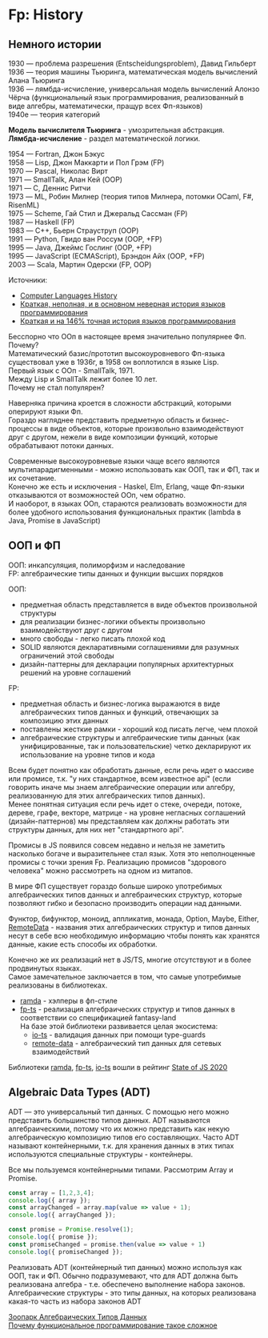 # Fp: History

## Немного истории

1930 — проблема разрешения (Entscheidungsproblem), Давид Гильберт  
1936 — теория машины Тьюринга, математическая модель вычислений Алана Тьюринга  
1936 — лямбда-исчисление, универсальная модель вычислений Алонзо Чёрча (функциональный язык программирования, реализованный в виде алгебры, математически, пращур всех Фп-языков)  
1940e — теория категорий

**Модель вычислителя Тьюринга** - умозрительная абстракция.  
**Лямбда-исчисление** - раздел математической логики.

1954 — Fortran, Джон Бэкус  
1958 — Lisp, Джон Маккарти и Пол Грэм (FP)  
1970 — Pascal, Николас Вирт  
1971 — SmallTalk, Алан Кей (OOP)  
1971 — C, Деннис Ритчи  
1973 — ML, Робин Милнер (теория типов Милнера, потомки OCaml, F#, RisenML)  
1975 — Scheme, Гай Стил и Джеральд Сассман (FP)  
1987 — Haskell (FP)  
1983 — С++, Бьерн Страуструп (OOP)  
1991 — Python, Гвидо ван Россум (OOP, +FP)  
1995 — Java, Джеймс Гослинг (OOP, +FP)  
1995 — JavaScript (ECMAScript), Брэндон Айх (OOP, +FP)  
2003 — Scala, Мартин Одерски (FP, OOP)

Источники:  
* [Computer Languages History](https://www.levenez.com/lang/lang.pdf)  
* [Краткая, неполная, и в основном неверная история языков программирования](https://habr.com/ru/post/165093/)  
* [Краткая и на 146% точная история языков программирования](https://habr.com/ru/post/481822/)

Бесспорно что ООп в настоящее время значительно популярнее Фп.  
Почему?  
Математический базис/прототип высокоуровневого Фп-языка существовал уже в 1936г, в 1958 он воплотился в языке Lisp.  
Первый язык с ООп - SmallTalk, 1971.  
Между Lisp и SmallTalk лежит более 10 лет.  
Почему не стал популярен?

Наверняка причина кроется в сложности абстракций, которыми оперируют языки Фп.  
Гораздо нагляднее представить предметную область и бизнес-процессы в виде объектов, которые произвольно взаимодействуют друг с другом, нежели в виде композиции функций, которые обрабатывают потоки данных.

Современные высокоуровневые языки чаще всего являются мультипарадигменными - можно использовать как ООП, так и ФП, так и их сочетание.  
Конечно же есть и исключения - Haskel, Elm, Erlang, чаще Фп-языки отказываются от возможностей ООп, чем обратно.  
И наоборот, в языках ООп, стараются реализовать возможности для более удобного использования функциональных практик (lambda в Java, Promise в JavaScript)

## ООП и ФП

ООП: инкапсуляция, полиморфизм и наследование  
FP: алгебраические типы данных и функции высших порядков

OOП:
- предметная область представляется в виде объектов произвольной структуры
- для реализации бизнес-логики объекты произвольно взаимодействуют друг с другом
- много свободы - легко писать плохой код
- SOLID являются декларативными соглашениями для разумных ограничений этой свободы
- дизайн-паттерны для декларации популярных архитектурных решений на уровне соглашений

FP:
- предметная область и бизнес-логика выражаются в виде алгебраических типов данных и функций, отвечающих за композицию этих данных
- поставлены жесткие рамки - хороший код писать легче, чем плохой
- алгебраические структуры и алгебраические типы данных (как унифицированные, так и пользовательские)
  четко декларируют их использование на уровне типов и кода 

Всем будет понятно как обработать данные, если речь идет о массиве или промисе, т.к. "у них стандартное, всем известное api" (если говорить иначе мы знаем алгебраические операции или алгебру, реализованную для этих алгебраических типов данных).  
Менее понятная ситуация если речь идет о стеке, очереди, потоке, дереве, графе, векторе, матрице - на уровне негласных соглашений (дизайн-паттернов) мы представляем как должны работать эти структуры данных, для них нет "стандартного api".

Промисы в JS появился совсем недавно и нельзя не заметить насколько богаче и выразительнее стал язык.
Хотя это неполноценные промисы с точки зрения Fp. Реализацию промисов "здорового человека" можно рассмотреть на одном из митапов.

В мире ФП существует гораздо больше широко употребимых алгебраических типов данных и алгебраических структур, которые позволяют гибко и безопасно производить операции над данными.

Функтор, бифунктор, моноид, аппликатив, монада, Option, Maybe, Either, [RemoteData][remote-data] - названия этих алгебраических структур и типов данных несут в себе всю необходимую информацию чтобы понять как хранятся данные, какие есть способы их обработки.

Конечно же их реализаций нет в JS/TS, многие отсутствуют и в более продвинутых языках.  
Самое замечательное заключается в том, что самые употребимые реализованы в библиотеках.

- [ramda] - хэлперы в фп-стиле
- [fp-ts] - реализация алгебраических структур и типов данных в соответствии со спецификацией fantasy-land  
  На базе этой библиотеки развивается целая экосистема:
  - [io-ts] - валидация данных при помощи type-guards
  - [remote-data] - алгебраический тип данных для сетевых взаимодействий  

Библиотеки [ramda], [fp-ts], [io-ts] вошли в рейтинг [State of JS 2020](https://2020.stateofjs.com/ru-RU/other-tools/)

## Algebraic Data Types (ADT)
ADT — это универсальный тип данных. С помощью него можно представить большинство типов данных.
ADT называются алгебраическими, потому что их можно представить как некую алгебраическую композицию типов его составляющих.
Часто ADT называют контейнерными, т.к. для хранения данных в этих типах используются специальные структуры - контейнеры.

Все мы пользуемся контейнерными типами.
Рассмотрим Array и Promise.

```ts
const array = [1,2,3,4];
console.log({ array });
const arrayChanged = array.map(value => value + 1);
console.log({ arrayChanged });

const promise = Promise.resolve(1);
console.log({ promise });
const promiseChanged = promise.then(value => value + 1)
console.log({ promiseChanged });
```
Реализовать ADT (контейнерный тип данных) можно используя как ООП, так и ФП.
Обычно подразумевают, что для ADT должна быть реализована алгебра - т.е. обеспечено выполнение набора законов.
Алгебраические структуры - это типы данных, на которых реализована какая-то часть из набора законов ADT

[Зоопарк Алгебрaических Типов Данных](https://habr.com/ru/post/207126/)  
[Почему функциональное программирование такое сложное](https://habr.com/ru/post/505928/)

[Typescript]: https://www.typescriptlang.org/
[Reason]: https://reasonml.github.io/
[Elm]: https://elm-lang.org/
[Flow]: https://flow.org/

[ramda]: https://ramdajs.com/
[RxJS]: https://rxjs.dev/guide/overview

[fantasy-land]: https://github.com/fantasyland/fantasy-land
[fp-ts]: https://gcanti.github.io/fp-ts/
[io-ts]: ttps://gcanti.github.io/io-ts/
[swagger-codegen]: https://github.com/devexperts/swagger-codegen-ts
[remote-data]: https://github.com/devexperts/remote-data-ts
[Most]: https://github.com/mostjs/core

[dx-platform]: https://github.com/devexperts/dx-platform